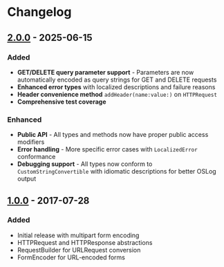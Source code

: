 # Changelog

## [2.0.0] - 2025-06-15

### Added
- **GET/DELETE query parameter support** - Parameters are now automatically encoded as query strings for GET and DELETE requests
- **Enhanced error types** with localized descriptions and failure reasons
- **Header convenience method** `addHeader(name:value:)` on `HTTPRequest`
- **Comprehensive test coverage**

### Enhanced
- **Public API** - All types and methods now have proper public access modifiers
- **Error handling** - More specific error cases with `LocalizedError` conformance
- **Debugging support** - All types now conform to `CustomStringConvertible` with idiomatic descriptions for better OSLog output

[2.0.0]: https://github.com/samsonjs/Osiris/compare/1.0.0...2.0.0

## [1.0.0] - 2017-07-28

### Added
- Initial release with multipart form encoding
- HTTPRequest and HTTPResponse abstractions
- RequestBuilder for URLRequest conversion
- FormEncoder for URL-encoded forms

[1.0.0]: https://github.com/samsonjs/Osiris/releases/tag/1.0.0
